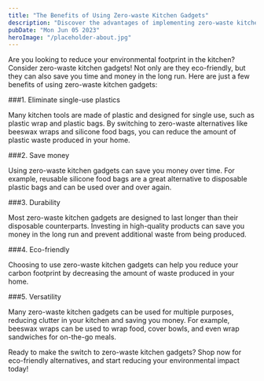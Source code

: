 ```yaml
---
title: "The Benefits of Using Zero-waste Kitchen Gadgets"
description: "Discover the advantages of implementing zero-waste kitchen gadgets in your home. Shop now for eco-friendly alternatives!"
pubDate: "Mon Jun 05 2023"
heroImage: "/placeholder-about.jpg"
---
```


Are you looking to reduce your environmental footprint in the kitchen? Consider zero-waste kitchen gadgets! Not only are they eco-friendly, but they can also save you time and money in the long run. Here are just a few benefits of using zero-waste kitchen gadgets:

###1. Eliminate single-use plastics

Many kitchen tools are made of plastic and designed for single use, such as plastic wrap and plastic bags. By switching to zero-waste alternatives like beeswax wraps and silicone food bags, you can reduce the amount of plastic waste produced in your home.

###2. Save money

Using zero-waste kitchen gadgets can save you money over time. For example, reusable silicone food bags are a great alternative to disposable plastic bags and can be used over and over again.

###3. Durability

Most zero-waste kitchen gadgets are designed to last longer than their disposable counterparts. Investing in high-quality products can save you money in the long run and prevent additional waste from being produced.

###4. Eco-friendly

Choosing to use zero-waste kitchen gadgets can help you reduce your carbon footprint by decreasing the amount of waste produced in your home.

###5. Versatility

Many zero-waste kitchen gadgets can be used for multiple purposes, reducing clutter in your kitchen and saving you money. For example, beeswax wraps can be used to wrap food, cover bowls, and even wrap sandwiches for on-the-go meals.

Ready to make the switch to zero-waste kitchen gadgets? Shop now for eco-friendly alternatives, and start reducing your environmental impact today!